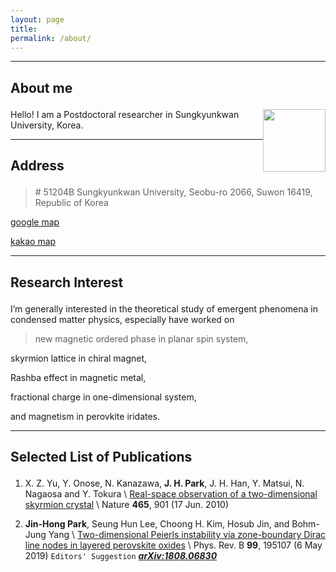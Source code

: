 ```yaml
---
layout: page
title:
permalink: /about/
---
```


---

## <p>About me</p>

<img  style="float:right" width="100" src="/images/sherlock.png">

Hello! I am a Postdoctoral researcher in Sungkyunkwan University, Korea.

---

## <p>Address</p>

> \# 51204B Sungkyunkwan University, Seobu-ro 2066, Suwon 16419, Republic of Korea
>
>  
>

[google map](https://www.google.co.kr/maps/@37.2939274,126.973039,17z?hl=ko)

[kakao map](https://place.map.kakao.com/17565616)

---

## <p>Research Interest</p>

I’m generally interested in the theoretical study of emergent phenomena in condensed matter physics, especially have worked on

          

> new magnetic ordered phase in planar spin system,
> 
skyrmion lattice in chiral magnet,
>
Rashba effect in magnetic metal,
>
fractional charge in one-dimensional system,
>
and magnetism in perovkite iridates.

---

## <p>Selected List of Publications</p>

1.  X. Z. Yu, Y. Onose, N. Kanazawa, __J. H. Park__, J. H. Han, Y. Matsui, N. Nagaosa and Y. Tokura \\
[Real-space observation of a two-dimensional skyrmion crystal](http://www.nature.com/nature/journal/v465/n7300/full/nature09124.html) \\
Nature __465__, 901 (17 Jun. 2010)

1. __Jin-Hong Park__, Seung Hun Lee, Choong H. Kim, Hosub Jin, and Bohm-Jung Yang \\
[Two-dimensional Peierls instability via zone-boundary Dirac line nodes in layered perovskite oxides](https://journals.aps.org/prb/abstract/10.1103/PhysRevB.99.195107) \\
Phys. Rev. B __99__, 195107 (6 May 2019) `Editors' Suggestion` __*[arXiv:1808.06830](https://arxiv.org/abs/1808.06830)*__


